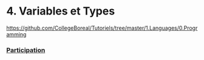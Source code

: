 # 4. Variables et Types

https://github.com/CollegeBoreal/Tutoriels/tree/master/1.Languages/0.Programming


### [Participation](.scripts/Participation.md)


